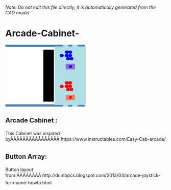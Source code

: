 ###### Note: Do not edit this file directly, it is automatically generated from the CAD model

# Arcade-Cabinet-

![](/project.svg)

<h3 style="font-size:20px;"><strong>Arcade Cabinet :</strong></h3>This Cabinet was inspired byÃÂÃÂÃÂÃÂÃÂÃÂÃÂÃÂ https://www.instructables.com/Easy-Cab-arcade/


<h3 style="font-size:20px;"><strong>Button Array:</strong></h3>Button layout from:ÃÂÃÂÃÂÃÂ http://dumbpcs.blogspot.com/2013/04/arcade-joystick-for-mame-howto.html


